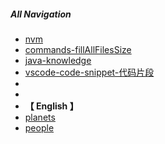 ##### All Navigation

- [nvm](6-TOOLS/1-MAC/2-nvm.md)
- [commands-fillAllFilesSize](6-TOOLS/Commands/1-Commands.md)
- [java-knowledge](2-BACKEND/1-JAVA/3-annotation-and-knowledges.md)
- [vscode-code-snippet-代码片段](6-TOOLS/3-VSCODE/2-code-snippet.json)
-
-
- **【 English 】**
- [planets](4-ENGLISH/0-0-CLASSIFICATION/04-Classification/3-Planet.md)
- [people](4-ENGLISH/0-0-CLASSIFICATION/BB-44-People.md)
